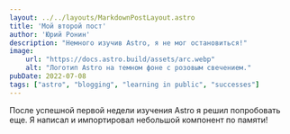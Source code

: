```yaml
---
layout: ../../layouts/MarkdownPostLayout.astro
title: 'Мой второй пост'
author: 'Юрий Ронин'
description: "Немного изучив Astro, я не мог остановиться!"
image:
    url: "https://docs.astro.build/assets/arc.webp"
    alt: "Логотип Astro на темном фоне с розовым свечением."
pubDate: 2022-07-08
tags: ["astro", "blogging", "learning in public", "successes"]
---
```

После успешной первой недели изучения Astro я решил попробовать еще. Я написал и импортировал небольшой компонент по памяти!
